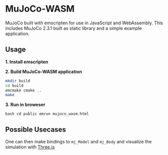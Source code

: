 # MuJoCo-WASM

MuJoCo built with emscripten for use in JavaScript and WebAssembly. This includes MuJoCo 2.3.1 built as static library and a simple example application.

## Usage

**1. Install emscripten**

**2. Build MuJoCo-WASM application**

```bash
mkdir build
cd build
emcmake cmake ..
make
```

**3. Run in broweser**

``bash
cd public
emrun mujoco_wasm.html
``

## Possible Usecases

One can then make bindings to `mj_Model` and `mj_Body` and visualize the simulation with [Three.js](https://threejs.org/)
